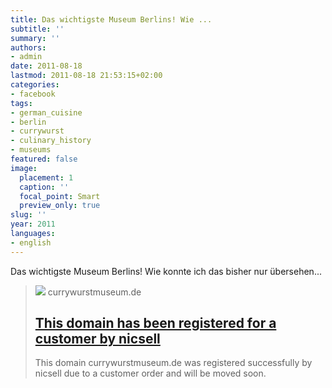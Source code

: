 ```yaml
---
title: Das wichtigste Museum Berlins! Wie ...
subtitle: ''
summary: ''
authors:
- admin
date: 2011-08-18
lastmod: 2011-08-18 21:53:15+02:00
categories:
- facebook
tags:
- german_cuisine
- berlin
- currywurst
- culinary_history
- museums
featured: false
image:
  placement: 1
  caption: ''
  focal_point: Smart
  preview_only: true
slug: ''
year: 2011
languages:
- english
---
```


Das wichtigste Museum Berlins! Wie konnte ich das bisher nur übersehen...
> [![](http://currywurstmuseum.de/assets/img/nicsell-logo-white.png)](http://www.currywurstmuseum.de/)
> currywurstmuseum.de
> ## [This domain has been registered for a customer by nicsell](http://www.currywurstmuseum.de/)
>
>This domain currywurstmuseum.de was registered successfully by nicsell due to a customer order and will be moved soon.
